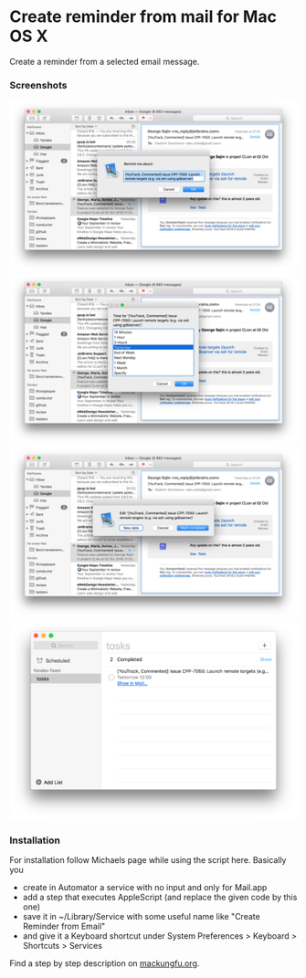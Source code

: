 # Create reminder from mail for Mac OS X

Create a reminder from a selected email message.

### Screenshots

![](https://github.com/AmatanHead/create-reminder-from-mail-mac/blob/master/screenshots/create_task.png)
![](https://github.com/AmatanHead/create-reminder-from-mail-mac/blob/master/screenshots/set_time.png)
![](https://github.com/AmatanHead/create-reminder-from-mail-mac/blob/master/screenshots/already_exists.png)
![](https://github.com/AmatanHead/create-reminder-from-mail-mac/blob/master/screenshots/task_list.png)

### Installation

For installation follow Michaels page while using the script here. Basically you 

- create in Automator a service with no input and only for Mail.app
- add a step that executes AppleScript (and replace the given code by this one)
- save it in ~/Library/Service with some useful name like "Create Reminder from Email"
- and give it a Keyboard shortcut under System Preferences > Keyboard > Shortcuts > Services 

Find a step by step description on [mackungfu.org](http://www.mackungfu.org/create-email-reminders-within-email-app).
